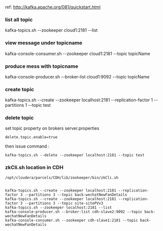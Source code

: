 ref:
http://kafka.apache.org/081/quickstart.html

### list all topic
kafka-topics.sh --zookeeper cloud1:2181 --list
### view message under topicname
kafka-console-consumer.sh --zookeeper cloud1:2181 --topic topicName
### produce mess with topicname
kafka-console-producer.sh --broker-list cloud1:9092 --topic topicName
### create topic
kafka-topics.sh --create --zookeeper localhost:2181 --replication-factor 1 --partitions 1 --topic test

### delete topic

set topic property on brokers server.properties

    delete.topic.enable=true

then issue command :

    kafka-topics.sh --delete --zookeeper localhost:2181 --topic test

### zkCli.sh location in CDH

    /opt/cloudera/parcels/CDH/lib/zookeeper/bin/zkCli.sh


    kafka-topics.sh --create --zookeeper localhost:2181 --replication-factor 3 --partitions 3 --topic back-wechatNewFanDetails
    kafka-topics.sh --create --zookeeper localhost:2181 --replication-factor 3 --partitions 3 --topic site-sitePVv3
    kafka-topics.sh --zookeeper localhost:2181 --list
    kafka-console-producer.sh --broker-list cdh-slave2:9092 --topic back-wechatNewFanDetails
    kafka-console-consumer.sh --zookeeper cdh-slave1:2181 --topic back-wechatNewFanDetails
